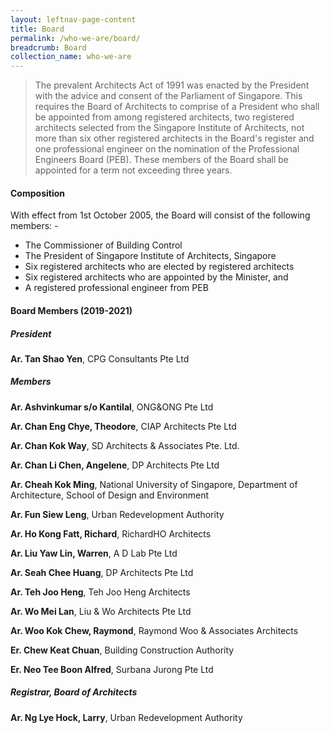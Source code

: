```yaml
---
layout: leftnav-page-content
title: Board
permalink: /who-we-are/board/
breadcrumb: Board
collection_name: who-we-are
---
```


> The prevalent Architects Act of 1991 was enacted by the President with the advice and consent of the Parliament of Singapore. This requires the Board of Architects to comprise of a President who shall be appointed from among registered architects, two registered architects selected from the Singapore Institute of Architects, not more than six other registered architects in the Board's register and one professional engineer on the nomination of the Professional Engineers Board (PEB). These members of the Board shall be appointed for a term not exceeding three years.

#### **Composition**

With effect from 1st October 2005, the Board will consist of the following members: -
* The Commissioner of Building Control
* The President of Singapore Institute of Architects, Singapore
* Six registered architects who are elected by registered architects
* Six registered architects who are appointed by the Minister, and
* A registered professional engineer from PEB

#### **Board Members (2019-2021)**

##### **President**
**Ar. Tan Shao Yen**, CPG Consultants Pte Ltd

##### **Members**
**Ar. Ashvinkumar s/o Kantilal**, ONG&ONG Pte Ltd

**Ar. Chan Eng Chye, Theodore**, CIAP Architects Pte Ltd

**Ar. Chan Kok Way**, SD Architects & Associates Pte. Ltd.

**Ar. Chan Li Chen, Angelene**, DP Architects Pte Ltd

**Ar. Cheah Kok Ming**, National University of Singapore, Department of Architecture, School of Design and Environment

**Ar. Fun Siew Leng**, Urban Redevelopment Authority

**Ar. Ho Kong Fatt, Richard**, RichardHO Architects

**Ar. Liu Yaw Lin, Warren**, A D Lab Pte Ltd

**Ar. Seah Chee Huang**, DP Architects Pte Ltd

**Ar. Teh Joo Heng**, Teh Joo Heng Architects

**Ar. Wo Mei Lan**, Liu & Wo Architects Pte Ltd

**Ar. Woo Kok Chew, Raymond**, Raymond Woo & Associates Architects

**Er. Chew Keat Chuan**, Building Construction Authority

**Er. Neo Tee Boon Alfred**, Surbana Jurong Pte Ltd

##### **Registrar, Board of Architects**

**Ar. Ng Lye Hock, Larry**, Urban Redevelopment Authority
